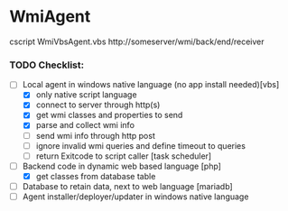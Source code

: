 # WmiAgent

cscript WmiVbsAgent.vbs http://someserver/wmi/back/end/receiver

### TODO Checklist:
 - [ ] Local agent in windows native language (no app install needed)[vbs]
   - [X] only native script language
   - [X] connect to server through http(s)
   - [X] get wmi classes and properties to send
   - [X] parse and collect wmi info
   - [ ] send wmi info through http post
   - [ ] ignore invalid wmi queries and define timeout to queries
   - [ ] return Exitcode to script caller [task scheduler]
 - [ ] Backend code in dynamic web based language [php]
   - [X] get classes from database table
 - [ ] Database to retain data, next to web language [mariadb]
 - [ ] Agent installer/deployer/updater in windows native language
